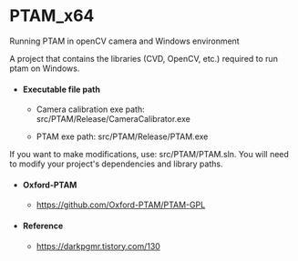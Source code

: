 # PTAM_x64

Running PTAM in openCV camera and Windows environment

A project that contains the libraries (CVD, OpenCV, etc.) required to run ptam on Windows.

- #### Executable file path

  - Camera calibration exe path: src/PTAM/Release/CameraCalibrator.exe

  - PTAM exe path: src/PTAM/Release/PTAM.exe

If you want to make modifications, use: src/PTAM/PTAM.sln. You will need to modify your project's dependencies and library paths.

- #### Oxford-PTAM
  - https://github.com/Oxford-PTAM/PTAM-GPL

- #### Reference
  - https://darkpgmr.tistory.com/130

